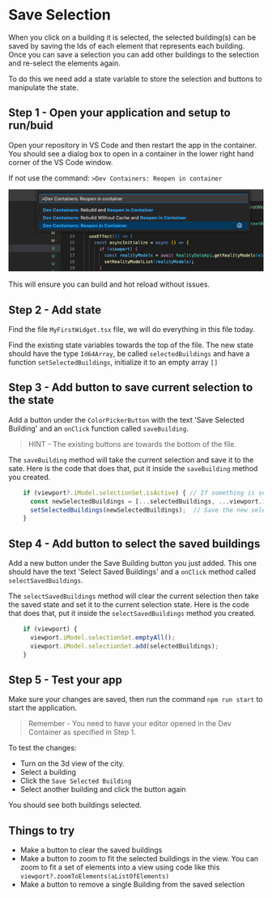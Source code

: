 # Save Selection

When you click on a building it is selected, the selected building(s) can be saved by saving the Ids of each element that represents each building.  Once you can save a selection you can add other buildings to the selection and re-select the elements again.

To do this we need add a state variable to store the selection and buttons to manipulate the state.

## Step 1 - Open your application and setup to run/buid

Open your repository in VS Code and then restart the app in the container.  You should see a dialog box to open in a container in the lower right hand corner of the VS Code window.  

If not use the command: `>Dev Containers: Reopen in container`

![reopen in dev container](./media/reopen-dev-container.png)

This will ensure you can build and hot reload without issues.

## Step 2 - Add state

Find the file `MyFirstWidget.tsx` file, we will do everything in this file today.

Find the existing state variables towards the top of the file.  The new state should have the type `Id64Array`, be called `selectedBuildings` and have a function `setSelectedBuildings`, initialize it to an empty array `[]`

## Step 3 - Add button to save current selection to the state

Add a button under the `ColorPickerButton` with the text 'Save Selected Building' and an `onClick` function called `saveBuilding`.

> HINT - The existing buttons are towards the bottom of the file.

The `saveBuilding` method will take the current selection and save it to the sate.  Here is the code that does that, put it inside the `saveBuilding` method you created.

```typescript
    if (viewport?.iModel.selectionSet.isActive) { // If something is selected
      const newSelectedBuildings = [...selectedBuildings, ...viewport.iModel.selectionSet.elements]; // Merge the current saved selection with what is currently selected
      setSelectedBuildings(newSelectedBuildings);  // Save the new selection to the sate
    }
```

## Step 4 - Add button to select the saved buildings

Add a new button under the Save Building button you just added.  This one should have the text 'Select Saved Buildings' and a `onClick` method called `selectSavedBuildings`.

The `selectSavedBuildings` method will clear the current selection then take the saved state and set it to the current selection state.  Here is the code that does that, put it inside the `selectSavedBuildings` method you created.  

```typescript
    if (viewport) {
      viewport.iModel.selectionSet.emptyAll();
      viewport.iModel.selectionSet.add(selectedBuildings);
    }
```

## Step 5 - Test your app

Make sure your changes are saved, then run the command `npm run start` to start the application.

> Remember - You need to have your editor opened in the Dev Container as specified in Step 1.

To test the changes:

- Turn on the 3d view of the city.  
- Select a building
- Click the `Save Selected Building`
- Select another building and click the button again

You should see both buildings selected.

## Things to try

- Make a button to clear the saved buildings
- Make a button to zoom to fit the selected buildings in the view.  You can zoom to fit a set of elements into a view using code like this `viewport?.zoomToElements(aListOfElements)`
- Make a button to remove a single Building from the saved selection